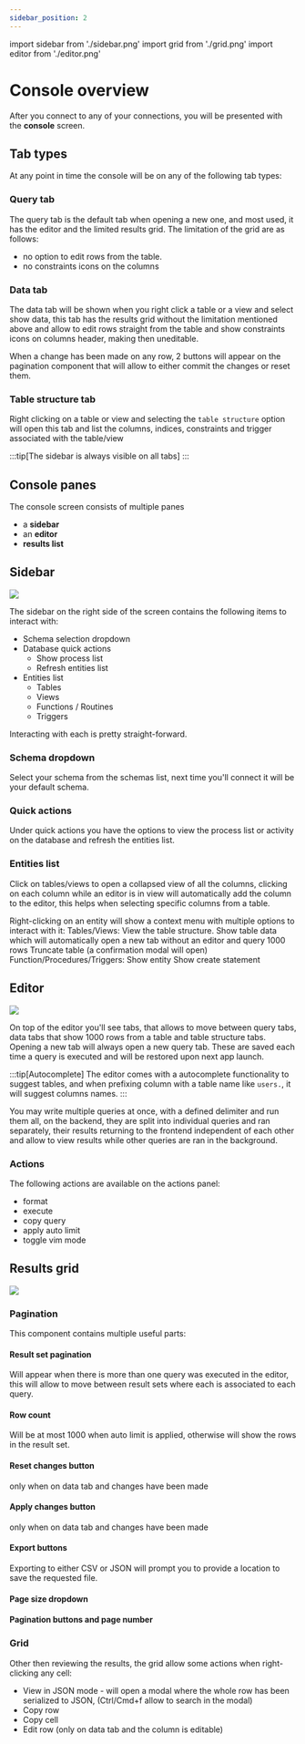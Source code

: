 ```yaml
---
sidebar_position: 2
---
```

import sidebar from './sidebar.png'
import grid from './grid.png'
import editor from './editor.png'

# Console overview

After you connect to any of your connections, you will be presented with the **console** screen.

## Tab types

At any point in time the console will be on any of the following tab types:

### Query tab

The query tab is the default tab when opening a new one, and most used, it has the editor and the limited results grid.
The limitation of the grid are as follows:

- no option to edit rows from the table.
- no constraints icons on the columns

### Data tab

The data tab will be shown when you right click a table or a view and select show data, this tab has the results grid without the limitation mentioned above and allow to edit rows straight from the table and show constraints icons on columns header, making then uneditable.

When a change has been made on any row, 2 buttons will appear on the pagination component that will allow to either commit the changes or reset them.

### Table structure tab

Right clicking on a table or view and selecting the `table structure` option will open this tab and list the columns, indices, constraints and trigger associated with the table/view

:::tip[The sidebar is always visible on all tabs]
:::

## Console panes

The console screen consists of multiple panes

- a **sidebar**
- an **editor**
- **results list**

## Sidebar

<img src={sidebar} width={250} />

The sidebar on the right side of the screen contains the following items to interact with:

- Schema selection dropdown
- Database quick actions
  - Show process list
  - Refresh entities list
- Entities list
  - Tables
  - Views
  - Functions / Routines
  - Triggers

Interacting with each is pretty straight-forward.

### Schema dropdown

Select your schema from the schemas list, next time you'll connect it will be your default schema.

### Quick actions

Under quick actions you have the options to view the process list or activity on the database and refresh the entities list.

### Entities list

Click on tables/views to open a collapsed view of all the columns, clicking on each column while an editor is in view will automatically add the column to the editor, this helps when selecting specific columns from a table.

Right-clicking on an entity will show a context menu with multiple options to interact with it:
    Tables/Views:
       View the table structure.
       Show table data which will automatically open a new tab without an editor and query 1000 rows
       Truncate table (a confirmation modal will open)
    Function/Procedures/Triggers:
       Show entity
       Show create statement

## Editor

<img src={editor} width={500} />

On top of the editor you'll see tabs, that allows to move between query tabs, data tabs that show 1000 rows from a table and table structure tabs.
Opening a new tab will always open a new query tab. These are saved each time a query is executed and will be restored upon next app launch.

:::tip[Autocomplete]
The editor comes with a autocomplete functionality to suggest tables, and when prefixing column with a table name like `users.`, it will suggest columns names.
:::

You may write multiple queries at once, with a defined delimiter and run them all, on the backend, they are split into individual queries and ran separately, their results returning to the frontend independent of each other and allow to view results while other queries are ran in the background.

### Actions

The following actions are available on the actions panel:

- format
- execute
- copy query
- apply auto limit
- toggle vim mode

## Results grid

<img src={grid} width={800} />

### Pagination

This component contains multiple useful parts:

#### Result set pagination

Will appear when there is more than one query was executed in the editor, this will allow to move between result sets where each is associated to each query.

#### Row count

Will be at most 1000 when auto limit is applied, otherwise will show the rows in the result set.

#### Reset changes button

only when on data tab and changes have been made

#### Apply changes button 

only when on data tab and changes have been made

#### Export buttons

Exporting to either CSV or JSON will prompt you to provide a location to save the requested file.

#### Page size dropdown

#### Pagination buttons and page number

### Grid

Other then reviewing the results, the grid allow some actions when right-clicking any cell:

- View in JSON mode - will open a modal where the whole row has been serialized to JSON, (Ctrl/Cmd+f allow to search in the modal)
- Copy row
- Copy cell
- Edit row (only on data tab and the column is editable)
